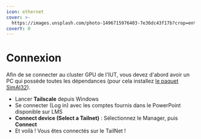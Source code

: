 ```yaml
---
icon: ethernet
cover: >-
  https://images.unsplash.com/photo-1496715976403-7e36dc43f17b?crop=entropy&cs=srgb&fm=jpg&ixid=M3wxOTcwMjR8MHwxfHNlYXJjaHwyfHxjbHVzdGVyfGVufDB8fHx8MTc0MTU1MzU1Mnww&ixlib=rb-4.0.3&q=85
coverY: 0
---
```


# Connexion

Afin de se connecter au cluster GPU de l'IUT, vous devez d'abord avoir un PC qui possède toutes les dépendances (pour cela installez [le paquet SimAI32](../simai32/installation.md)).

* Lancer **Tailscale** depuis Windows
* Se connecter (Log in) avec les comptes fournis dans le PowerPoint disponible sur LMS
* **Connect device (Select a Tailnet)** : Sélectionnez le Manager, puis **Connect**
* Et voilà ! Vous êtes connectés sur le TailNet !
